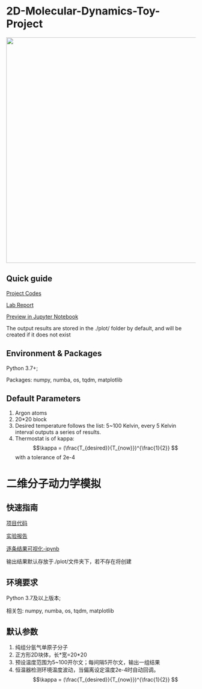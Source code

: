 # 2D-Molecular-Dynamics-Toy-Project

<center class="half">
  <image src= "https://github.com/StarLiu714/2D-Molecular-Dynamics-Toy-Project/blob/20230408/Lab-Report/assets/Hydro-20K-900.jpg" width="600"\>
</center>


## Quick guide

[Project Codes](https://github.com/StarLiu714/2D-Molecular-Dynamics-Toy-Project/tree/20230408/Proj)  

[Lab Report](https://github.com/StarLiu714/2D-Molecular-Dynamics-Toy-Project/blob/20230408/Lab-Report/Lab%20report.md)   

[Preview in Jupyter Notebook](https://github.com/StarLiu714/2D-Molecular-Dynamics-Toy-Project/blob/20230408/Notebook_MD_2d_Argon_Proj.ipynb)   

The output results are stored in the ./plot/ folder by default, and will be created if it does not exist


## Environment & Packages

Python 3.7+; 

Packages:  numpy, numba, os, tqdm, matplotlib


## Default Parameters
1. Argon atoms 
2. 20\*20 block
3. Desired temperature follows the list: 5~100 Kelvin, every 5 Kelvin interval outputs a series of results.
4. Thermostat is of kappa: $$\kappa = (\frac{T_{desired}}{T_{now}})^{\frac{1}{2}} $$ with a tolerance of 2e-4






# 二维分子动力学模拟

## 快速指南

[项目代码](https://github.com/StarLiu714/2D-Molecular-Dynamics-Toy-Project/tree/20230408/Proj)  

[实验报告](https://github.com/StarLiu714/2D-Molecular-Dynamics-Toy-Project/blob/20230408/Lab-Report/Lab%20report.md)  

[逐条结果可视化-ipynb](https://github.com/StarLiu714/2D-Molecular-Dynamics-Toy-Project/blob/20230408/Notebook_MD_2d_Argon_Proj.ipynb)  

输出结果默认存放于./plot/文件夹下，若不存在将创建

## 环境要求

Python 3.7及以上版本; 

相关包:  numpy, numba, os, tqdm, matplotlib

## 默认参数
1. 纯组分氩气单原子分子
2. 正方形2D块体，长\*宽=20\*20
3. 预设温度范围为5~100开尔文；每间隔5开尔文，输出一组结果
4. 恒温器检测环境温度波动，当偏离设定温度2e-4时自动回调。 
  $$\kappa = (\frac{T_{desired}}{T_{now}})^{\frac{1}{2}} $$
